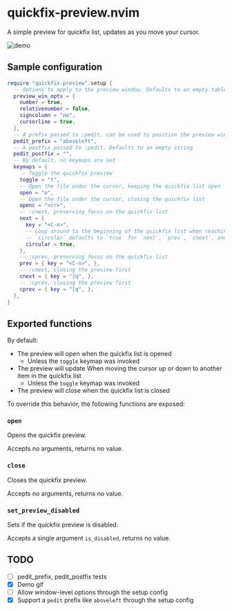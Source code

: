# quickfix-preview.nvim

A simple preview for quickfix list, updates as you move your cursor.

![demo](https://elanmed.dev/nvim-plugins/quickfix-preview.gif)

## Sample configuration

```lua 
require "quickfix-preview".setup {
  -- Options to apply to the preview window. Defaults to an empty table
  preview_win_opts = {
    number = true,
    relativenumber = false,
    signcolumn = "no",
    cursorline = true,
  },
  -- A prefix passed to :pedit, can be used to position the preview window. Defaults to `aboveleft`
  pedit_prefix = "aboveleft", 
  -- A postfix passed to :pedit. Defaults to an empty string
  pedit_postfix = "",
  -- By default, no keymaps are set
  keymaps = {
    -- Toggle the quickfix preview
    toggle = "t",
    -- Open the file undor the cursor, keeping the quickfix list open
    open = "o",
    -- Open the file under the cursor, closing the quickfix list
    openc = "<cr>",
    -- :cnext, preserving focus on the quickfix list
    next = {
      key = "<C-n>",
      -- Loop around to the beginning of the quickfix list when reaching the end
      -- `circular` defaults to `true` for `next`, `prev`, `cnext`, and `cprev`
      circular = true,
    },
    -- :cprev, preserving focus on the quickfix list
    prev = { key = "<C-n>", },
    -- :cnext, closing the preview first
    cnext = { key = "]q", },
    -- :cprev, closing the preview first
    cprev = { key = "[q", },
  },
}
```

## Exported functions

By default: 
- The preview will open when the quickfix list is opened
    - Unless the `toggle` keymap was invoked
- The preview will update When moving the cursor up or down to another item in the quickfix list
    - Unless the `toggle` keymap was invoked
- The preview will close when the quickfix list is closed

To override this behavior, the following functions are exposed:

### `open`
Opens the quickfix preview.

Accepts no arguments, returns no value.

### `close`
Closes the quickfix preview.

Accepts no arguments, returns no value.

### `set_preview_disabled`
Sets if the quickfix preview is disabled.

Accepts a single argument `is_disabled`, returns no value.

## TODO
- [ ] pedit_prefix, pedit_postfix tests
- [x] Demo gif
- [ ] Allow window-level options through the setup config
- [x] Support a `pedit` prefix like `aboveleft` through the setup config
